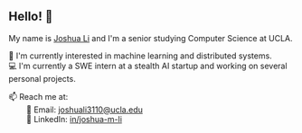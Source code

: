 ## Hello! 👋

My name is [Joshua Li](https://joshli.me/) and I'm a senior studying Computer Science at UCLA.

🧠 I'm currently interested in machine learning and distributed systems.  
💻 I'm currently a SWE intern at a stealth AI startup and working on several personal projects.

📫 Reach me at:  
&nbsp;&nbsp;&nbsp;&nbsp;&nbsp;&nbsp;&nbsp;&nbsp;📧 Email: [joshuali3110@ucla.edu](joshuali3110@ucla.edu)  
&nbsp;&nbsp;&nbsp;&nbsp;&nbsp;&nbsp;&nbsp;&nbsp;💼 LinkedIn: [in/joshua-m-li](https://www.linkedin.com/in/joshua-m-li/)  
<!--
**joshuali3110/joshuali3110** is a ✨ _special_ ✨ repository because its `README.md` (this file) appears on your GitHub profile.
-->
